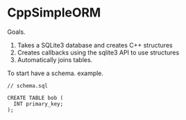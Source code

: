 # CppSimpleORM

Goals.
1. Takes a SQLite3 database and creates C++ structures
2. Creates callbacks using the sqlite3 API to use structures
3. Automatically joins tables.


To start have a schema.
example.  

```
// schema.sql

CREATE TABLE bob (
  INT primary_key;
);
